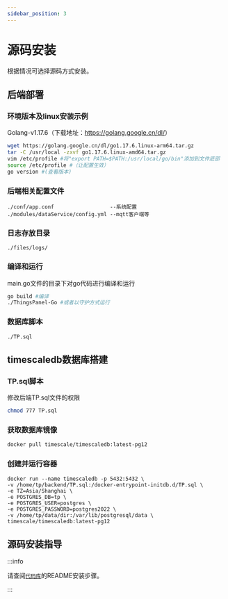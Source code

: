 ```yaml
---
sidebar_position: 3
---
```


# 源码安装

根据情况可选择源码方式安装。

## 后端部署

### 环境版本及linux安装示例

Golang-v1.17.6（下载地址：<https://golang.google.cn/dl/>）

```bash
wget https://golang.google.cn/dl/go1.17.6.linux-arm64.tar.gz
tar -C /usr/local -zxvf go1.17.6.linux-amd64.tar.gz
vim /etc/profile #将"export PATH=$PATH:/usr/local/go/bin"添加到文件底部
source /etc/profile #（让配置生效）
go version #(查看版本)
```

### 后端相关配置文件

```text
./conf/app.conf                  --系统配置 
./modules/dataService/config.yml --mqtt客户端等
```

### 日志存放目录

```text
./files/logs/
```

### 编译和运行

main.go文件的目录下对go代码进行编译和运行

```bash
go build #编译
./ThingsPanel-Go #或者以守护方式运行
```

### 数据库脚本

```text
./TP.sql
```

## timescaledb数据库搭建

### TP.sql脚本

修改后端TP.sql文件的权限

```bash
chmod 777 TP.sql
```

### 获取数据库镜像

```bash
docker pull timescale/timescaledb:latest-pg12
```

### 创建并运行容器

```
docker run --name timescaledb -p 5432:5432 \
-v /home/tp/backend/TP.sql:/docker-entrypoint-initdb.d/TP.sql \
-e TZ=Asia/Shanghai \
-e POSTGRES_DB=tp \
-e POSTGRES_USER=postgres \
-e POSTGRES_PASSWORD=postgres2022 \
-v /home/tp/data/dir:/var/lib/postgresql/data \
timescale/timescaledb:latest-pg12
```

## 源码安装指导

:::info

请查阅[`代码库`](../system-introduction/code_repository)的README安装步骤。

:::
